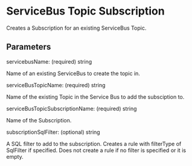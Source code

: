# ServiceBus Topic Subscription

Creates a Subscription for an existing ServiceBus Topic.

## Parameters

servicebusName: (required) string

Name of an existing ServiceBus to create the topic in.

serviceBusTopicName: (required) string

Name of the existing Topic in the Service Bus to add the subsciption to.

serviceBusTopicSubscriptionName: (required) string

Name of the Subscription.

subscriptionSqlFilter: (optional) string

A SQL filter to add to the subscription.
Creates a rule with filterType of SqlFilter if specified.
Does not create a rule if no filter is specified or it is empty.
